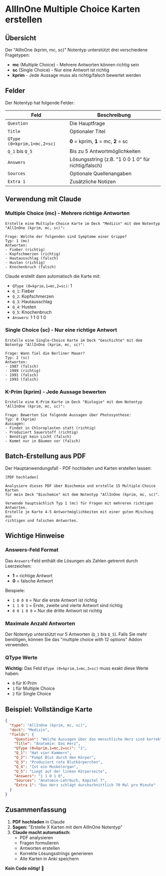 # AllInOne Multiple Choice Karten erstellen

## Übersicht

Der "AllInOne (kprim, mc, sc)" Notentyp unterstützt drei verschiedene Fragetypen:
- **mc** (Multiple Choice) - Mehrere Antworten können richtig sein
- **sc** (Single Choice) - Nur eine Antwort ist richtig  
- **kprim** - Jede Aussage muss als richtig/falsch bewertet werden

## Felder

Der Notentyp hat folgende Felder:

| Feld | Beschreibung |
|------|--------------|
| `Question` | Die Hauptfrage |
| `Title` | Optionaler Titel |
| `QType (0=kprim,1=mc,2=sc)` | **0** = kprim, **1** = mc, **2** = sc |
| `Q_1` bis `Q_5` | Bis zu 5 Antwortmöglichkeiten |
| `Answers` | Lösungsstring (z.B. "1 0 0 1 0" für richtig/falsch) |
| `Sources` | Optionale Quellenangaben |
| `Extra 1` | Zusätzliche Notizen |

## Verwendung mit Claude

### Multiple Choice (mc) - Mehrere richtige Antworten

```
Erstelle eine Multiple-Choice Karte im Deck "Medizin" mit dem Notentyp "AllInOne (kprim, mc, sc)":

Frage: Welche der folgenden sind Symptome einer Grippe?
Typ: 1 (mc)
Antworten:
- Fieber (richtig)
- Kopfschmerzen (richtig)
- Hautausschlag (falsch)
- Husten (richtig)
- Knochenbruch (falsch)
```

Claude erstellt dann automatisch die Karte mit:
- `QType (0=kprim,1=mc,2=sc)`: 1
- `Q_1`: Fieber
- `Q_2`: Kopfschmerzen
- `Q_3`: Hautausschlag
- `Q_4`: Husten
- `Q_5`: Knochenbruch
- `Answers`: 1 1 0 1 0

### Single Choice (sc) - Nur eine richtige Antwort

```
Erstelle eine Single-Choice Karte im Deck "Geschichte" mit dem Notentyp "AllInOne (kprim, mc, sc)":

Frage: Wann fiel die Berliner Mauer?
Typ: 2 (sc)
Antworten:
- 1987 (falsch)
- 1989 (richtig)
- 1991 (falsch)
- 1993 (falsch)
```

### K-Prim (kprim) - Jede Aussage bewerten

```
Erstelle eine K-Prim Karte im Deck "Biologie" mit dem Notentyp "AllInOne (kprim, mc, sc)":

Frage: Bewerten Sie folgende Aussagen über Photosynthese:
Typ: 0 (kprim)
Aussagen:
- Findet in Chloroplasten statt (richtig)
- Produziert Sauerstoff (richtig)
- Benötigt kein Licht (falsch)
- Kommt nur in Bäumen vor (falsch)
```

## Batch-Erstellung aus PDF

Der Hauptanwendungsfall - PDF hochladen und Karten erstellen lassen:

```
[PDF hochladen]

Analysiere dieses PDF über Biochemie und erstelle 15 Multiple-Choice Karten 
für mein Deck "Biochemie" mit dem Notentyp "AllInOne (kprim, mc, sc)".

Verwende hauptsächlich Typ 1 (mc) für Fragen mit mehreren richtigen Antworten.
Erstelle je Karte 4-5 Antwortmöglichkeiten mit einer guten Mischung aus 
richtigen und falschen Antworten.
```

## Wichtige Hinweise

### Answers-Feld Format

Das `Answers`-Feld enthält die Lösungen als Zahlen getrennt durch Leerzeichen:
- **1** = richtige Antwort
- **0** = falsche Antwort

Beispiele:
- `1 0 0 0` = Nur die erste Antwort ist richtig
- `1 1 0 1` = Erste, zweite und vierte Antwort sind richtig
- `0 0 1 0 0` = Nur die dritte Antwort ist richtig

### Maximale Anzahl Antworten

Der Notentyp unterstützt nur 5 Antworten (`Q_1` bis `Q_5`). Falls Sie mehr benötigen, 
können Sie das "multiple choice with 12 options" Addon verwenden.

### QType Werte

**Wichtig:** Das Feld `QType (0=kprim,1=mc,2=sc)` muss exakt diese Werte haben:
- `0` für K-Prim
- `1` für Multiple Choice
- `2` für Single Choice

## Beispiel: Vollständige Karte

```json
{
  "type": "AllInOne (kprim, mc, sc)",
  "deck": "Medizin",
  "fields": {
    "Question": "Welche Aussagen über das menschliche Herz sind korrekt?",
    "Title": "Anatomie: Das Herz",
    "QType (0=kprim,1=mc,2=sc)": "1",
    "Q_1": "Hat vier Kammern",
    "Q_2": "Pumpt Blut durch den Körper",
    "Q_3": "Produziert rote Blutkörperchen",
    "Q_4": "Ist ein Muskelorgan",
    "Q_5": "Liegt auf der linken Körperseite",
    "Answers": "1 1 0 1 0",
    "Sources": "Anatomie-Lehrbuch, Kapitel 7",
    "Extra 1": "Das Herz schlägt durchschnittlich 70 Mal pro Minute"
  }
}
```

## Zusammenfassung

1. **PDF hochladen** in Claude
2. **Sagen:** "Erstelle X Karten mit dem AllInOne Notentyp"
3. **Claude macht automatisch:**
   - PDF analysieren
   - Fragen formulieren
   - Antworten erstellen
   - Korrekte Lösungsstrings generieren
   - Alle Karten in Anki speichern

**Kein Code nötig!** 🎉
